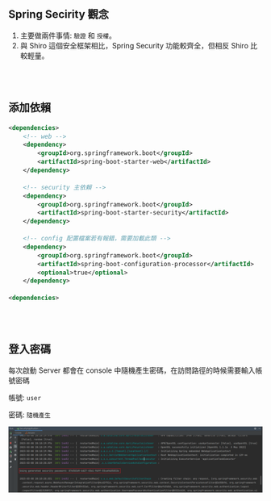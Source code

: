 ## Spring Secirity 觀念
1. 主要做兩件事情: `驗證` 和 `授權`。
2. 與 Shiro 這個安全框架相比，Spring Security 功能較齊全，但相反 Shiro 比較輕量。


<br/>

<br/>

## 添加依賴
```xml
<dependencies>
    <!-- web -->
    <dependency>
        <groupId>org.springframework.boot</groupId>
        <artifactId>spring-boot-starter-web</artifactId>
    </dependency>

    <!-- security 主依賴 -->
    <dependency>
        <groupId>org.springframework.boot</groupId>
        <artifactId>spring-boot-starter-security</artifactId>
    </dependency>

    <!-- config 配置檔案若有報錯，需要加載此類 -->
    <dependency>
        <groupId>org.springframework.boot</groupId>
        <artifactId>spring-boot-configuration-processor</artifactId>
        <optional>true</optional>
    </dependency>

<dependencies>
```

<br/>

<br/>

## 登入密碼
每次啟動 Server 都會在 console 中隨機產生密碼，在訪問路徑的時候需要輸入帳號密碼

帳號: `user`

密碼: `隨機產生`

<img src="../../../_image/Snipaste_2023-03-08_20-25-58.png">
